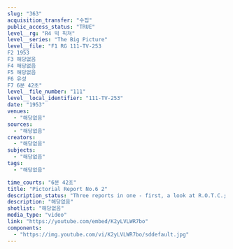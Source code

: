 ```yaml
---
slug: "363"
acquisition_transfer: "수집"
public_access_status: "TRUE"
level__rg: "R4 빅 픽쳐"
level__series: "The Big Picture"
level__file: "F1 RG 111-TV-253
F2 1953
F3 해당없음
F4 해당없음
F5 해당없음
F6 유성
F7 6분 42초"
level__file_number: "111"
level__local_identifier: "111-TV-253"
date: "1953"
venues: 
  - "해당없음"
sources: 
  - "해당없음"
creators: 
  - "해당없음"
subjects: 
  - "해당없음"
tags: 
  - "해당없음"

time_courts: "6분 42초"
title: "Pictorial Report No.6 2"
description_status: "Three reports in one - first, a look at R.O.T.C.; Second, the story of the many civilians who play a vital role in our defense effort; and Third, the island of hope for millions of Free Chinese, Formosa."
description: "해당없음"
shotlist: "해당없음"
media_type: "video"
link: "https://youtube.com/embed/K2yLVLWR7bo"
components: 
  - "https://img.youtube.com/vi/K2yLVLWR7bo/sddefault.jpg"
---
```

